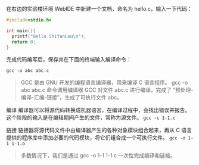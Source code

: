 在右边的实验楼环境 WebIDE 中新建一个文档，命名为 hello.c，输入一下代码：

```c
#include<stdio.h>

int main(){
  printf("Hello ShiYanLou\n");
  return 0;
}
```

完成代码编写后，保存并在下面的终端输入编译命令：
```
gcc -o abc abc.c
```

> GCC 是由 GNU 开发的编程语言编译器，用来编译 C 语言程序。
> gcc -o abc abc.c 命令调用编译器 GCC 对文件 abc.c 进行编译，完成了 “预处理-编译-汇编-链接”，生成了可执行文件 abc。


编译
编译器可以将源代码转换成机器语言，在编译过程中，会找出错误并报告。这个阶段的输入是在编辑期间产生的文件，常称为源文件。
`gcc -c 1-1.c`

链接
链接器将源代码文件中由编译器产生的各种对象模块组合起来，再从 C 语言提供的程序库中添加必要的代码模块，将它们组合成一个可执行文件。
`gcc -o 1-1 1-1.o`

> 多数情况下，我们是通过 gcc -o 1-1 1-1.c 一次性完成编译和链接。
